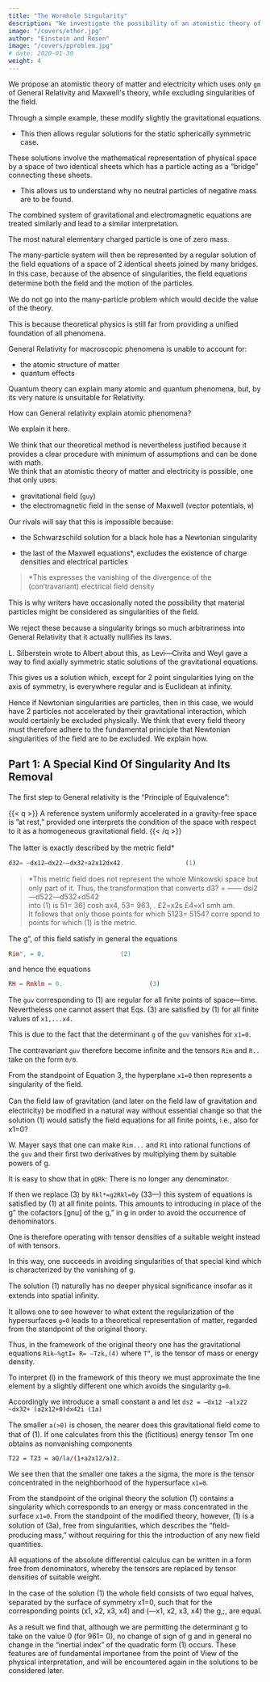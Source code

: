 ```yaml
---
title: "The Wormhole Singularity"
description: "We investigate the possibility of an atomistic theory of matter and electricity which, while excluding singularities of the ﬁeld, uses only General Relativity and Maxwell's theory"
image: "/covers/ether.jpg"
author: "Einstein and Rosen"
image: "/covers/pproblem.jpg"
# date: 2020-01-30
weight: 4
---
```



<!-- JULY     1,1935 -->

<!-- Institute for Advanced Study, Princeton
(Received May 8, 1935) -->

We propose <!--  investigate the possibility of --> an atomistic theory of matter and electricity which uses only `gm` of General Relativity and Maxwell's theory, while excluding singularities of the ﬁeld. 

Through a simple example, these modify slightly the gravitational equations. 
- This then allows regular solutions for the static spherically symmetric case. 

These solutions involve the mathematical representation of physical space by a space of two identical sheets which has a particle acting as a “bridge” connecting these sheets. 
- This allows us to understand why no neutral particles of negative mass are to be found. 

The combined system of gravitational and electromagnetic equations are treated similarly and lead to a similar interpretation. 

The most natural elementary charged particle is one of zero mass. 

The many-particle system will then be represented by a regular solution of the ﬁeld equations of a space of 2 identical sheets joined by many bridges. In this case, because of the absence of singularities, the ﬁeld equations determine both the ﬁeld and the motion of the particles.

We do not go into the many-particle problem which would decide the value of the theory.

This is because theoretical physics is still far from  providing a uniﬁed foundation of all phenomena. 

General Relativity for macroscopic phenomena is unable to account for:
- the atomic structure of matter
- quantum effects

Quantum theory can explain many atomic and quantum phenomena, but, by its very nature is unsuitable for Relativity. 

How can General relativity explain atomic phenomena? 

We explain it here. 

<!-- It is to such a possibility that we wish to call attention in the present paper in spite of the fact that we are not yet able to decide whether this theory can account for quantum phenomena.   -->

We think that our theoretical method is nevertheless justiﬁed because it provides a clear procedure with minimum of assumptions and can be done with math. <!-- , the carrying out of which has no other difﬁculties to overcome than those of a mathematical nature. -->                                        
We think that an atomistic theory of matter and electricity is possible, one that only uses: 
- gravitational ﬁeld (`guy`)
- the electromagnetic ﬁeld in the sense of Maxwell (vector potentials, `W`) 

<!--  conceivable which, while excluding singularities in the ﬁeld, makes use of no other ﬁeld variables than those of the  and those of 
 ?                                                            -->

Our rivals will say that this is impossible because:
- the Schwarzschild solution for a black hole <!-- the spherically symmetric static gravitational ﬁeld --> has a Newtonian singularity
<!--   and Reissner’s extension of this solution to the case when 'an electrostatic ﬁeld is also present each have a singularity.  -->
- the last of the Maxwell equations*, excludes the existence of charge densities and electrical particles


> *This expresses the vanishing of the divergence of the (con‘travariant) electrical ﬁeld density


This is why writers have occasionally noted the possibility that material particles might be considered as singularities of the ﬁeld. 

<!-- This point of View, however, we cannot accept at all. -->


We reject these because a singularity brings so much arbitrariness into General Relativity that it actually nulliﬁes its laws.

<!-- A pretty conﬁrmation of this was imparted in a letter to one of the authors by  -->

L. Silberstein wrote to Albert about this, as Levi—Civita and Weyl gave a way to find axially symmetric static solutions of the gravitational equations.

This gives us a solution which, except for 2 point singularities lying on the axis of symmetry, is everywhere regular and is Euclidean at inﬁnity.

Hence if Newtonian singularities are particles, then in this case, we would have 2 particles not accelerated by their gravitational interaction, which would certainly be excluded physically. We think that every ﬁeld theory must therefore adhere to the fundamental principle that Newtonian singularities of the ﬁeld are to be excluded. We explain how.

<!-- We answer yes, this can be done in a natural way. -->
                                                 

## Part 1:  A Special Kind Of Singularity And Its Removal                                   

The ﬁrst step to General relativity is the “Principle of Equivalence”:

{{< q >}}
A reference system uniformly accelerated in a gravity-free space is ”at rest,” provided one interprets the condition of the space with respect to it as a homogeneous gravitational ﬁeld. 
{{< /q >}}


The latter is exactly described by the metric ﬁeld*                      
 
```elixir                                                               
d32= ~dx12—dx22~—dx32+a2x12dx42.                 (1)
```


> *This metric ﬁeld does not represent the whole Minkowski space but only part of it. Thus, the transformation that converts d3? = —— dsi2—d522—d532+d542                   
into (1) is  51= 36] cosh ax4,    53= 963, .
            £2=x2s              £4=x1 smh am.                 
It follows that only those points for which 5123= 5154? corre spond to points for which (1) is the metric.                    


The g“, of this ﬁeld satisfy in general the equations           

```elixir
Rim", = O,                     (2)   
```

and hence the equations                                         

```elixir
RH = Rmklm = 0.                        (3)   
```

The `guv` corresponding to (1) are regular for all ﬁnite points of space—time. Nevertheless one cannot assert that Eqs. (3) are satisﬁed by (1) for all ﬁnite values of `x1,...x4.`

This is due to the fact that the determinant `g` of the `guv` vanishes for `x1=0`. 

The contravariant `guv` therefore become inﬁnite and the tensors `Rim` and `R..` take on the form `0/0`. 

From the standpoint of Equation 3, the hyperplane `x1=0` then represents a singularity of the ﬁeld.  
   
Can the ﬁeld law of gravitation (and later on the ﬁeld law of gravitation and electricity) be modiﬁed in a natural way without essential change so that the solution (1) would satisfy the ﬁeld equations for all ﬁnite points, i.e., also for x1=0? 

W. Mayer says that one can make `Rim...` and `R1` into rational functions of the `guv` and their ﬁrst two derivatives by multiplying them by suitable powers of g. 

It is easy to show that in `gQRk`: There is no longer any denominator. 

If then we replace (3) by `Rkl*=g2Rkl=0y` (33—) this system of equations is satisﬁed by (1) at all ﬁnite points. This amounts to introducing in place of the g” the cofactors [gnu] of the g,” in g in order to avoid the occurrence of denominators. 


One is therefore operating with tensor densities of a suitable weight instead of with tensors. 

In this way, one succeeds in avoiding singularities of that special kind which is characterized by the vanishing of g. 

The solution (1) naturally has no deeper physical signiﬁcance insofar as it extends into spatial inﬁnity. 

It allows one to see however to what extent the regularization of the hypersurfaces `g=0` leads to a theoretical representation of matter, regarded from the standpoint of the original theory.

Thus, in the framework of the original theory one has the gravitational equations `Rik—%gtI= R= —Tzk,(4)` where `T“`, is the tensor of mass or energy density. 

To interpret (l) in the framework of this theory we must approximate the line element by a slightly different one which avoids the singularity `g=0`. 

Accordingly we introduce a small constant a and let `ds2 = —dx12 —alx22 ~dx32+ (a2x12+0)dx42i (1a)`

The smaller `a(>0)` is chosen, the nearer does this gravitational ﬁeld come to that of (1). If one calculates from this the (ﬁctitious) energy tensor Tm one obtains as nonvanishing components


```bash
T22 = T23 = aQ/la/(1+a2x12/a)2.
```

We see then that the smaller one takes a the sigma, the more is the tensor concentrated in the neighborhood of the hypersurface `x1=0`. 

From the standpoint of the original theory the solution (1) contains a singularity which corresponds to an energy or mass concentrated in the surface `x1=0`. From the standpoint of the modiﬁed theory, however, (1) is a solution of (3a), free from singularities, which describes the “ﬁeld-producing mass,” without requiring for this the introduction of any new ﬁeld quantities.


All equations of the absolute differential calculus can be written in a form free from denominators, whereby the tensors are replaced by tensor densities of suitable weight.                  

In the case of the solution (1) the whole ﬁeld consists of two equal halves, separated by the surface of symmetry x1=0, such that for the corresponding points (x1, x2, x3, x4) and (—x1, x2, x3, x4) the g,;, are equal. 

As a result we ﬁnd that, although we are permitting the determinant g to take on the value 0 (for 961= 0), no change of sign of g and in general no change in the “inertial index” of the quadratic form (1) occurs. These features are of fundamental importanee from the point of View of the physical interpretation, and will be encountered again in the solutions to be considered later.                
                        